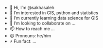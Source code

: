 - 👋 Hi, I’m @sakhasaleh
- 👀 I’m interested in GIS, python and statistics
- 🌱 I’m currently learning data science for GIS
- 💞️ I’m looking to collaborate on ...
- 📫 How to reach me ...
- 😄 Pronouns: he/him
- ⚡ Fun fact: ...

<!---
sakhasaleh/sakhasaleh is a ✨ special ✨ repository because its `README.md` (this file) appears on your GitHub profile.
You can click the Preview link to take a look at your changes.
--->
